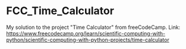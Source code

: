# FCC_Time_Calculator
My solution to the project "Time Calculator" from freeCodeCamp.
Link: https://www.freecodecamp.org/learn/scientific-computing-with-python/scientific-computing-with-python-projects/time-calculator
